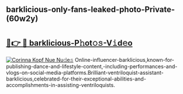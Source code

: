 ## barklicious-only-fans​-leaked-photo​-Private-(60w2y)


# <h2><a href="https://mediaupload.pro?title=barklicious&ref=git">🔗👉 🔴 barklicious-P𝚑ot𝚘𝚜-V𝚒d𝚎o</a></h2>

[![Corinna Kopf Nue Nu𝚍e𝚜](https://i.imgur.com/0qMVB7G.gif)](https://mediaupload.pro?title=barklicious&ref=git)
Online-influencer-barklicious,known-for-publishing-dance-and-lifestyle-content,-including-performances-and-vlogs-on-social-media-platforms.Brilliant-ventriloquist-assistant-barklicious,celebrated-for-their-exceptional-abilities-and-accomplishments-in-assisting-ventriloquists.  
